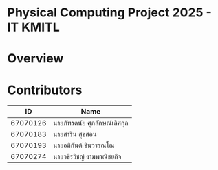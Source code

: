# Physical Computing Project 2025 - IT KMITL
# Overview

# Contributors
| ID       | Name                          |
|----------|-------------------------------|
| 67070126 | นายภัทรดนัย ศุภลักษณ์เลิศกุล |
| 67070183 | นายสาริน สุขสอน |
| 67070193 | นายอติกันต์ ชินวรรณโณ |
| 67070274 | นายวชิรวิชญ์ งามพาณิชยกิจ |

